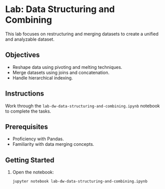 # Lab: Data Structuring and Combining

This lab focuses on restructuring and merging datasets to create a unified and analyzable dataset.

## Objectives

- Reshape data using pivoting and melting techniques.
- Merge datasets using joins and concatenation.
- Handle hierarchical indexing.

## Instructions

Work through the `lab-dw-data-structuring-and-combining.ipynb` notebook to complete the tasks.

## Prerequisites

- Proficiency with Pandas.
- Familiarity with data merging concepts.

## Getting Started

1. Open the notebook:
   ```bash
   jupyter notebook lab-dw-data-structuring-and-combining.ipynb
